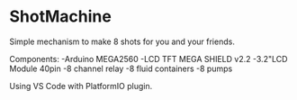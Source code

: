 # ShotMachine

Simple mechanism to make 8 shots for you and your friends.

Components: 
-Arduino MEGA2560
-LCD TFT MEGA SHIELD v2.2
-3.2"LCD Module 40pin
-8 сhannel relay
-8 fluid containers
-8 pumps

Using VS Code with PlatformIO plugin.
